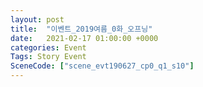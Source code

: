 ```yaml
---
layout: post
title:  "이벤트_2019여름_0화_오프닝"
date:   2021-02-17 01:00:00 +0000
categories: Event
Tags: Story Event
SceneCode: ["scene_evt190627_cp0_q1_s10"]
---
```

